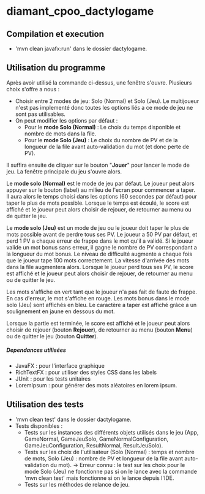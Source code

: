 # diamant_cpoo_dactylogame

## Compilation et execution
- 'mvn clean javafx:run' dans le dossier dactylogame.

## Utilisation du programme
Après avoir utilisé la commande ci-dessus, une fenêtre s'ouvre.
Plusieurs choix s'offre a nous : 

* Choisir entre 2 modes de jeu: Solo (Normal) et Solo (Jeu). Le multijoueur n'est pas implementé donc toutes les options liés a ce mode de jeu ne sont pas utilisables.
* On peut modifier les options par défaut :
    * Pour le __mode Solo (Normal)__ : Le choix du temps disponible et nombre de mots dans la file.
    * Pour le __mode Solo (Jeu)__ : Le choix du nombre de PV et de la longueur de la file avant auto-validation du mot (et donc perte de PV).

Il suffira ensuite de cliquer sur le bouton "__Jouer__" pour lancer le mode de jeu.
La fenêtre principale du jeu s'ouvre alors.

Le __mode solo (Normal)__ est le mode de jeu par défaut.
Le joueur peut alors appuyer sur le bouton (label) au milieu de l'ecran pour commencer a taper.
Il aura alors le temps choisi dans les options (60 secondes par défaut) pour taper le plus de mots possible.
Lorsque le temps est écoulé, le score est affiché et le joueur peut alors choisir de rejouer, de retourner au menu ou de quitter le jeu.

Le __mode solo (Jeu)__ est un mode de jeu ou le joueur doit taper le plus de mots possible avant de perdre tous ses PV.
Le joueur a 50 PV par défaut, et perd 1 PV a chaque erreur de frappe dans le mot qu'il a validé.
Si le joueur valide un mot bonus sans erreur, il gagne le nombre de PV correspondant a la longueur du mot bonus.
Le niveau de difficulté augmente a chaque fois que le joueur tape 100 mots correctement. La vitesse d'arrivée des mots dans la file augmentera alors.
Lorsque le joueur perd tous ses PV, le score est affiché et le joueur peut alors choisir de rejouer, de retourner au menu ou de quitter le jeu.

Les mots s'affiche en vert tant que le joueur n'a pas fait de faute de frappe. En cas d'erreur, le mot s'affiche en rouge.
Les mots bonus dans le mode solo (Jeu) sont affichés en bleu.
Le caractère a taper est affiché grâce a un soulignement en jaune en dessous du mot.

Lorsque la partie est terminée, le score est affiché et le joueur peut alors choisir de rejouer (bouton __Rejouer__), de retourner au menu (bouton __Menu__) ou de quitter le jeu (bouton __Quitter__).

##### Dependances utilisées
- JavaFX : pour l'interface graphique
- RichTextFX : pour utiliser des styles CSS dans les labels
- JUnit : pour les tests unitaires
- LoremIpsum : pour générer des mots aléatoires en lorem ipsum.

## Utilisation des tests

- 'mvn clean test' dans le dossier dactylogame.
- Tests disponibles :
    * Tests sur les instances des différents objets utilisés dans le jeu (App, GameNormal, GameJeuSolo, GameNormalConfiguration, GameJeuConfiguration, ResultNormal, ResultJeuSolo).
    * Tests sur les choix de l'utilisateur (Solo (Normal) : temps et nombre de mots, Solo (Jeu) : nombre de PV et longueur de la file avant auto-validation du mot).
        -> Erreur connu : le test sur les choix pour le mode Solo (Jeu) ne fonctionne pas si on le lance avec la commande 'mvn clean test' mais fonctionne si on le lance depuis l'IDE.
    * Tests sur les méthodes de relance de jeu.
    
